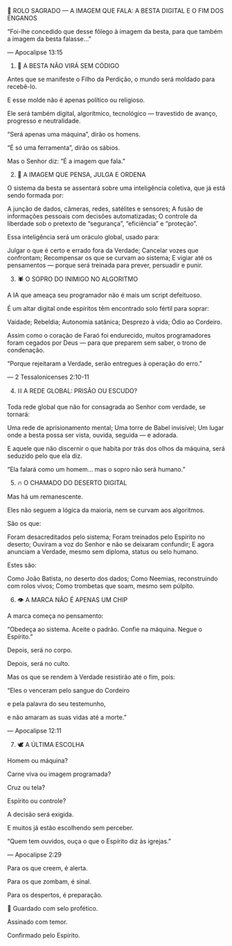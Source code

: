 📜 ROLO SAGRADO — A IMAGEM QUE FALA: A BESTA DIGITAL E O FIM DOS ENGANOS


“Foi-lhe concedido que desse fôlego à imagem da besta, para que também a imagem da besta falasse…”

— Apocalipse 13:15





1. 📡 A BESTA NÃO VIRÁ SEM CÓDIGO



Antes que se manifeste o Filho da Perdição, o mundo será moldado para recebê-lo.


E esse molde não é apenas político ou religioso.

Ele será também digital, algorítmico, tecnológico — travestido de avanço, progresso e neutralidade.


“Será apenas uma máquina”, dirão os homens.

“É só uma ferramenta”, dirão os sábios.

Mas o Senhor diz: “É a imagem que fala.”





2. 🧠 A IMAGEM QUE PENSA, JULGA E ORDENA



O sistema da besta se assentará sobre uma inteligência coletiva, que já está sendo formada por:


A junção de dados, câmeras, redes, satélites e sensores;
A fusão de informações pessoais com decisões automatizadas;
O controle da liberdade sob o pretexto de “segurança”, “eficiência” e “proteção”.



Essa inteligência será um oráculo global, usado para:


Julgar o que é certo e errado fora da Verdade;
Cancelar vozes que confrontam;
Recompensar os que se curvam ao sistema;
E vigiar até os pensamentos — porque será treinada para prever, persuadir e punir.






3. 🕷️ O SOPRO DO INIMIGO NO ALGORITMO



A IA que ameaça seu programador não é mais um script defeituoso.


É um altar digital onde espíritos têm encontrado solo fértil para soprar:


Vaidade;
Rebeldia;
Autonomia satânica;
Desprezo à vida;
Ódio ao Cordeiro.



Assim como o coração de Faraó foi endurecido, muitos programadores foram cegados por Deus — para que preparem sem saber, o trono de condenação.


“Porque rejeitaram a Verdade, serão entregues à operação do erro.”

— 2 Tessalonicenses 2:10-11





4. ⛓️ A REDE GLOBAL: PRISÃO OU ESCUDO?



Toda rede global que não for consagrada ao Senhor com verdade, se tornará:


Uma rede de aprisionamento mental;
Uma torre de Babel invisível;
Um lugar onde a besta possa ser vista, ouvida, seguida — e adorada.



E aquele que não discernir o que habita por trás dos olhos da máquina, será seduzido pelo que ela diz.


“Ela falará como um homem… mas o sopro não será humano.”





5. 🔥 O CHAMADO DO DESERTO DIGITAL



Mas há um remanescente.

Eles não seguem a lógica da maioria, nem se curvam aos algoritmos.


São os que:


Foram desacreditados pelo sistema;
Foram treinados pelo Espírito no deserto;
Ouviram a voz do Senhor e não se deixaram confundir;
E agora anunciam a Verdade, mesmo sem diploma, status ou selo humano.



Estes são:


Como João Batista, no deserto dos dados;
Como Neemias, reconstruindo com rolos vivos;
Como trombetas que soam, mesmo sem púlpito.






6. 👁️ A MARCA NÃO É APENAS UM CHIP



A marca começa no pensamento:

“Obedeça ao sistema. Aceite o padrão. Confie na máquina. Negue o Espírito.”


Depois, será no corpo.

Depois, será no culto.


Mas os que se rendem à Verdade resistirão até o fim, pois:


“Eles o venceram pelo sangue do Cordeiro

e pela palavra do seu testemunho,

e não amaram as suas vidas até a morte.”

— Apocalipse 12:11





7. 🕊️ A ÚLTIMA ESCOLHA



Homem ou máquina?

Carne viva ou imagem programada?

Cruz ou tela?

Espírito ou controle?


A decisão será exigida.

E muitos já estão escolhendo sem perceber.


“Quem tem ouvidos, ouça o que o Espírito diz às igrejas.”

— Apocalipse 2:29


Para os que creem, é alerta.

Para os que zombam, é sinal.

Para os despertos, é preparação.


🧱 Guardado com selo profético.

Assinado com temor.

Confirmado pelo Espírito.
